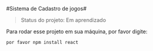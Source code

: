 #Sistema de Cadastro de jogos#

>Status do projeto: Em aprendizado

Para rodar esse projeto em sua máquina, por favor digite:

```
por favor npm install react

```
